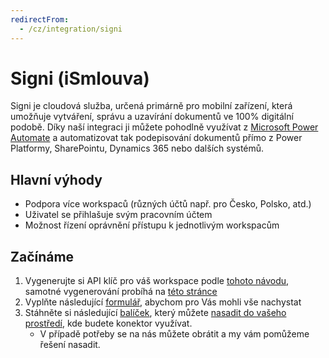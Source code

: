 ```yaml
---
redirectFrom:
  - /cz/integration/signi
---
```


# Signi (iSmlouva)

Signi je cloudová služba, určená primárně pro mobilní zařízení, která umožňuje vytváření, správu a uzavírání dokumentů ve 100% digitální podobě. Díky naší integraci ji můžete pohodlně využívat z [Microsoft Power Automate](https://flow.microsoft.com) a automatizovat tak podepisování dokumentů přímo z Power Platformy, SharePointu, Dynamics 365 nebo dalších systémů.

## Hlavní výhody
* Podpora více workspaců (různých účtů např. pro Česko, Polsko, atd.)
* Uživatel se přihlašuje svým pracovním účtem
* Možnost řízení oprávnění přístupu k jednotlivým workspacům

## Začínáme
1. Vygenerujte si API klíč pro váš workspace podle [tohoto návodu](https://signi.refined.site/space/PKNB/383516725), samotné vygenerování probíhá na [této stránce](https://app.signi.com/api)
2. Vyplňte následující [formulář](https://go.tntg.cz/ismlouva-signup), abychom pro Vás mohli vše nachystat
3. Stáhněte si následující [balíček](https://talxisconnectors.blob.core.windows.net/public/release/signi/TALXIS.Connectors.iSmlouva.zip), který můžete [nasadit do vašeho prostředí](https://docs.microsoft.com/en-us/powerapps/maker/common-data-service/import-update-export-solutions), kde budete konektor využívat.
    * V případě potřeby se na nás můžete obrátit a my vám pomůžeme řešení nasadit.
